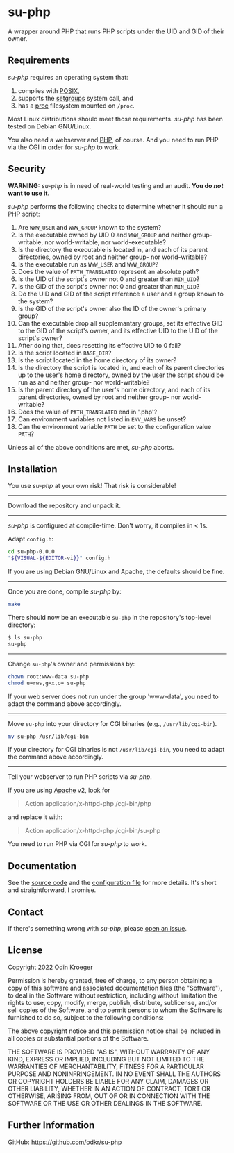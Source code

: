 # su-php

A wrapper around PHP that runs PHP scripts under the UID and GID of their owner.


## Requirements

*su-php* requires an operating system that:

1. complies with
   [POSIX](https://pubs.opengroup.org/onlinepubs/9699919799.2018edition/),
2. supports the
   [setgroups](https://man7.org/linux/man-pages/man2/setgroups.2.html)
   system call, and
3. has a
   [proc](https://tldp.org/LDP/Linux-Filesystem-Hierarchy/html/proc.html)
   filesystem mounted on `/proc`.

Most Linux distributions should meet those requirements.
*su-php* has been tested on Debian GNU/Linux.

You also need a webserver and [PHP](https://php.net/), of course.
And you need to run PHP via the CGI in order for *su-php* to work.


## Security

**WARNING:**
*su-php* is in need of real-world testing and an audit.
**You do *not* want to use it.**

*su-php* performs the following checks to determine whether it should run a PHP script:

1. Are `WWW_USER` and `WWW_GROUP` known to the system?
2. Is the executable owned by UID 0 and `WWW_GROUP` and
   neither group-writable, nor world-writable, nor world-executable?
3. Is the directory the executable is located in,
   and each of its parent directories,
   owned by root and neither group- nor world-writable?
4. Is the executable run as `WWW_USER` and `WWW_GROUP`?
5. Does the value of `PATH_TRANSLATED` represent an absolute path?
6. Is the UID of the script's owner not 0 and greater than `MIN_UID`?
7. Is the GID of the script's owner not 0 and greater than `MIN_GID`?
8. Do the UID and GID of the script reference a user and a group known to the system?
9. Is the GID of the script's owner also the ID of the owner's primary group?
10. Can the executable drop all supplemantary groups,
    set its effective GID to the GID of the script's owner, and
    its effective UID to the UID of the script's owner?
11. After doing that, does resetting its effective UID to 0 fail?
12. Is the script located in `BASE_DIR`?
13. Is the script located in the home directory of its owner?
14. Is the directory the script is located in,
    and each of its parent directories up to the user's home directory,
	owned by the user the script should be run as and
	neither group- nor world-writable?
15. Is the parent directory of the user's home directory,
    and each of its parent directories,
    owned by root and neither group- nor world-writable?
16. Does the value of `PATH_TRANSLATED` end in '.php'?
17. Can environment variables not listed in `ENV_VARS` be unset?
18. Can the environment variable `PATH` be set to the configuration value `PATH`?

Unless all of the above conditions are met, *su-php* aborts.


## Installation 

You use *su-php* at your own risk!
That risk is considerable!

----

Download the repository and unpack it.
<!--[latest release](https://github.com/odkr/su-php/releases/latest)
and unpack it:

```sh
(
	url="https://github.com/odkr/su-php/releases/download/v0.0.0/su-php-0.0.0.tgz"
	curl --silent --show-error --location "$url"
	[ "$?" -eq 127 ] && wget --output-document=- "$url"
) | tar -xz
```
-->
----

*su-php* is configured at compile-time. Don't worry, it compiles in < 1s.

Adapt `config.h`:

```sh
cd su-php-0.0.0
"${VISUAL-${EDITOR-vi}}" config.h
```

If you are using Debian GNU/Linux and Apache, the defaults should be fine.

----

Once you are done, compile *su-php* by:

```sh
make
```

There should now be an executable `su-php` in the repository's top-level directory:

```sh
$ ls su-php
su-php
```


----


Change `su-php`'s owner and permissions by:

```sh
chown root:www-data su-php
chmod u=rws,g=x,o= su-php
```

If your web server does not run under the group 'www-data', you need to adapt the command above accordingly.


----

Move `su-php` into your directory for CGI binaries (e.g., `/usr/lib/cgi-bin`).

```sh
mv su-php /usr/lib/cgi-bin
```

If your directory for CGI binaries is not `/usr/lib/cgi-bin`, you need to adapt the command above accordingly.

----

Tell your webserver to run PHP scripts via *su-php*.

If you are using [Apache](https://www.apache.org) v2, look for

> Action application/x-httpd-php /cgi-bin/php

and replace it with:

> Action application/x-httpd-php /cgi-bin/su-php

You need to run PHP via CGI for *su-php* to work.


## Documentation

See the [source code](su-php.c) and the [configuration file](config.h) for more details.
It's short and straightforward, I promise.


## Contact

If there's something wrong with *su-php*, please
[open an issue](https://github.com/odkr/su-php/issues).


## License

Copyright 2022 Odin Kroeger

Permission is hereby granted, free of charge, to any person obtaining a copy
of this software and associated documentation files (the "Software"), to deal
in the Software without restriction, including without limitation the rights
to use, copy, modify, merge, publish, distribute, sublicense, and/or sell
copies of the Software, and to permit persons to whom the Software is
furnished to do so, subject to the following conditions:

The above copyright notice and this permission notice shall be included in
all copies or substantial portions of the Software.

THE SOFTWARE IS PROVIDED "AS IS", WITHOUT WARRANTY OF ANY KIND, EXPRESS OR
IMPLIED, INCLUDING BUT NOT LIMITED TO THE WARRANTIES OF MERCHANTABILITY,
FITNESS FOR A PARTICULAR PURPOSE AND NONINFRINGEMENT. IN NO EVENT SHALL THE
AUTHORS OR COPYRIGHT HOLDERS BE LIABLE FOR ANY CLAIM, DAMAGES OR OTHER
LIABILITY, WHETHER IN AN ACTION OF CONTRACT, TORT OR OTHERWISE, ARISING FROM,
OUT OF OR IN CONNECTION WITH THE SOFTWARE OR THE USE OR OTHER DEALINGS IN THE
SOFTWARE.


## Further Information

GitHub: <https://github.com/odkr/su-php>
